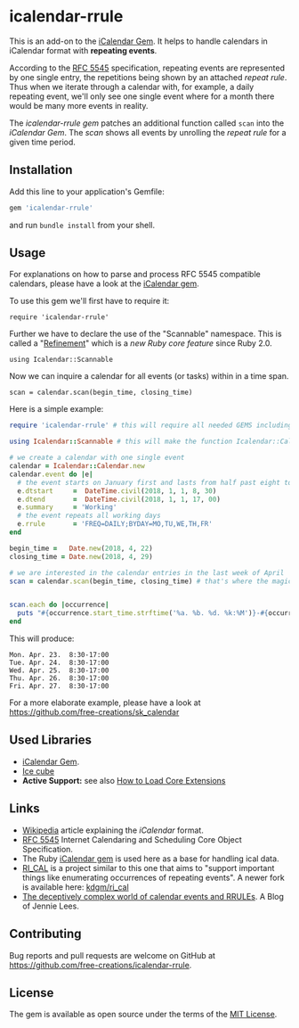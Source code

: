 # icalendar-rrule
This is an add-on to the [iCalendar Gem](https://github.com/icalendar/icalendar).
It helps to handle calendars in iCalendar format with __repeating events__.

According to the [RFC 5545](https://tools.ietf.org/html/rfc5545) specification, 
repeating events are represented by one single entry, the repetitions being shown by
an attached _repeat rule_. Thus when we iterate through a calendar with, for example,
a daily repeating event, 
we'll only see one single event where for a month there would be many more events in reality.

The _icalendar-rrule gem_ patches an additional function called `scan` into the _iCalendar Gem_. 
The _scan_ shows all events by unrolling the _repeat rule_ for a 
given time period.

## Installation

Add this line to your application's Gemfile:

```ruby
gem 'icalendar-rrule'
```

and run `bundle install` from your shell.

## Usage

For explanations on how to parse and process RFC 5545 compatible calendars, please
have a look at the [iCalendar gem](http://github.com/icalendar/icalendar).

To use this gem we'll first have to require it: 

`require 'icalendar-rrule'`

Further we have to declare the use of the "Scannable" namespace. 
This is called a "[Refinement](https://ruby-doc.org/core-2.5.0/doc/syntax/refinements_rdoc.html)"
which is a _new Ruby core feature_ since Ruby 2.0.

`using Icalendar::Scannable`

Now we can inquire a calendar for all events (or tasks) within in a time span. 

`scan = calendar.scan(begin_time, closing_time)`

Here is a simple example:
```ruby
require 'icalendar-rrule' # this will require all needed GEMS including the icalendar gem

using Icalendar::Scannable # this will make the function Icalendar::Calendar.scan available

# we create a calendar with one single event
calendar = Icalendar::Calendar.new
calendar.event do |e|
  # the event starts on January first and lasts from half past eight to five o' clock
  e.dtstart     =  DateTime.civil(2018, 1, 1, 8, 30)
  e.dtend       =  DateTime.civil(2018, 1, 1, 17, 00)
  e.summary     = 'Working'
  # the event repeats all working days
  e.rrule       = 'FREQ=DAILY;BYDAY=MO,TU,WE,TH,FR'
end

begin_time =   Date.new(2018, 4, 22)
closing_time = Date.new(2018, 4, 29)

# we are interested in the calendar entries in the last week of April
scan = calendar.scan(begin_time, closing_time) # that's where the magic happens


scan.each do |occurrence|
  puts "#{occurrence.start_time.strftime('%a. %b. %d. %k:%M')}-#{occurrence.end_time.strftime('%k:%M')}"
end
```
This will produce:

```
Mon. Apr. 23.  8:30-17:00 
Tue. Apr. 24.  8:30-17:00 
Wed. Apr. 25.  8:30-17:00 
Thu. Apr. 26.  8:30-17:00 
Fri. Apr. 27.  8:30-17:00 
```

For a more elaborate example, please have a look at 
<https://github.com/free-creations/sk_calendar>

## Used Libraries

- [iCalendar Gem](https://github.com/icalendar/icalendar).
- [Ice cube](https://github.com/seejohnrun/ice_cube)
- **Active Support:** see also 
  [How to Load Core Extensions](http://edgeguides.rubyonrails.org/active_support_core_extensions.html#how-to-load-core-extensions)

## Links
- [Wikipedia](https://en.wikipedia.org/wiki/ICalendar) article explaining the _iCalendar_ format.
- [RFC 5545](https://tools.ietf.org/html/rfc5545) Internet 
  Calendaring and Scheduling Core Object Specification.
- The Ruby [iCalendar gem](http://github.com/icalendar/icalendar) is used here as a base for 
  handling ical data.
- [RI_CAL](https://github.com/rubyredrick/ri_cal) is a project similar 
  to this one that aims to 
  "support important things like enumerating occurrences of repeating events".
  A newer fork is available here: [kdgm/ri_cal](https://github.com/kdgm/ri_cal)
- [The deceptively complex world of calendar events and RRULEs](https://www.nylas.com/blog/calendar-events-rrules/).
  A Blog of Jennie Lees.


## Contributing

Bug reports and pull requests are welcome on GitHub at https://github.com/free-creations/icalendar-rrule.

## License

The gem is available as open source under the terms of the [MIT License](https://opensource.org/licenses/MIT).

